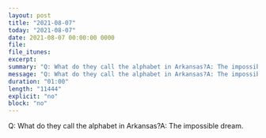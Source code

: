 ```yaml
---
layout: post
title: "2021-08-07"
today: "2021-08-07"
date: 2021-08-07 00:00:00 0000
file:
file_itunes:
excerpt:
summary: "Q: What do they call the alphabet in Arkansas?A: The impossible dream."
message: "Q: What do they call the alphabet in Arkansas?A: The impossible dream."
duration: "01:00"
length: "11444"
explicit: "no"
block: "no"
---
```

Q: What do they call the alphabet in Arkansas?A: The impossible dream.

